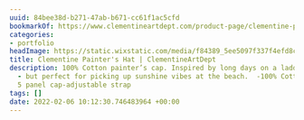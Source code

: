 ```yaml
---
uuid: 84bee38d-b271-47ab-b671-cc61f1ac5cfd
bookmarkOf: https://www.clementineartdept.com/product-page/clementine-painter-s-hat
categories:
- portfolio
headImage: https://static.wixstatic.com/media/f84389_5ee5097f337f4efd8c9b42d881274c6b~mv2.jpg/v1/fit/w_500,h_500,q_90/file.jpg
title: Clementine Painter's Hat | ClementineArtDept
description: 100% Cotton painter’s cap. Inspired by long days on a ladder with a paintbrush
  - but perfect for picking up sunshine vibes at the beach.  -100% Cotton-unstructured
  5 panel cap-adjustable strap
tags: []
date: 2022-02-06 10:12:30.746483964 +00:00
---
```

